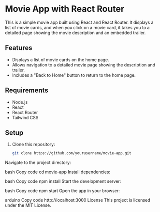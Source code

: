 # Movie App with React Router

This is a simple movie app built using React and React Router. It displays a list of movie cards, and when you click on a movie card, it takes you to a detailed page showing the movie description and an embedded trailer.

## Features
- Displays a list of movie cards on the home page.
- Allows navigation to a detailed movie page showing the description and trailer.
- Includes a "Back to Home" button to return to the home page.

## Requirements
- Node.js
- React
- React Router
- Tailwind CSS

## Setup

1. Clone this repository:
   ```bash
   git clone https://github.com/yourusername/movie-app.git
Navigate to the project directory:

bash
Copy code
cd movie-app
Install dependencies:

bash
Copy code
npm install
Start the development server:

bash
Copy code
npm start
Open the app in your browser:

arduino
Copy code
http://localhost:3000
License
This project is licensed under the MIT License.
